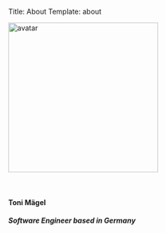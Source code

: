 Title: About
Template: about

<div class="align-center">
    <img src="{static}/images/avatar.png" width="300" alt="avatar" style="margin: 0px 0px 32px 0px;">
    <div class="headings">
        <h4>Toni Mägel</h4>
        <h5>Software Engineer based in Germany</h5>
    </div>
</div>
